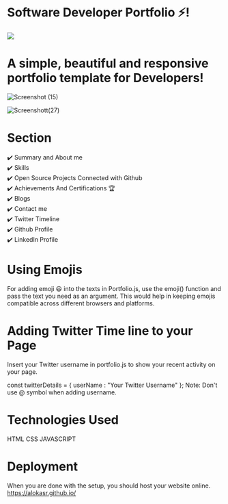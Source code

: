 # Software Developer Portfolio ⚡️!

![](https://user-images.githubusercontent.com/71480401/112293760-7d5c3c80-8cb8-11eb-8c97-7c90e81db593.png)

# A simple, beautiful and responsive portfolio template for Developers!

![Screenshot (15)](https://user-images.githubusercontent.com/71480401/112293764-7f260000-8cb8-11eb-811d-d4de27c9f9f0.png)

![Screenshott(27)](https://user-images.githubusercontent.com/71480401/112296320-cdd49980-8cba-11eb-9b4f-0511aec7f7a8.png)

# Section

✔️ Summary and About me  
✔️ Skills  
✔️ Open Source Projects Connected with Github  
✔️ Achievements And Certifications 🏆  
✔️ Blogs  
✔️ Contact me  
✔️ Twitter Timeline  
✔️ Github Profile  
✔️ LinkedIn Profile  

 # Using Emojis
For adding emoji 😃 into the texts in Portfolio.js, use the emoji() function and pass the text you need as an argument. This would help in keeping emojis compatible across different browsers and platforms. 

# Adding Twitter Time line to your Page
Insert your Twitter username in portfolio.js to show your recent activity on your page.

const twitterDetails = {
  userName : "Your Twitter Username"
};
Note: Don't use @ symbol when adding username.

# Technologies Used
HTML
CSS
JAVASCRIPT
# Deployment
When you are done with the setup, you should host your website online. https://alokasr.github.io/
